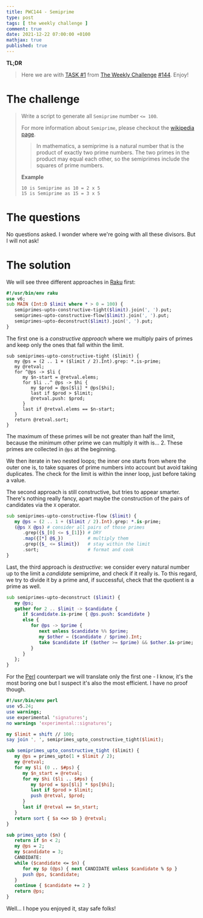 ```yaml
---
title: PWC144 - Semiprime
type: post
tags: [ the weekly challenge ]
comment: true
date: 2021-12-22 07:00:00 +0100
mathjax: true
published: true
---
```


**TL;DR**

> Here we are with [TASK #1][] from [The Weekly Challenge][]
> [#144][]. Enjoy!

# The challenge

> Write a script to generate all `Semiprime` number `<= 100`.
>
> For more information about `Semiprime`, please checkout the [wikipedia
> page][].
>
>> In mathematics, a semiprime is a natural number that is the product
>> of exactly two prime numbers. The two primes in the product may equal
>> each other, so the semiprimes include the squares of prime numbers.
>
> **Example**
>
>     10 is Semiprime as 10 = 2 x 5
>     15 is Semiprime as 15 = 3 x 5

# The questions

No questions asked. I wonder where we're going with all these divisors.
But I will not ask!

# The solution

We will see three different approaches in [Raku][] first:

```raku
#!/usr/bin/env raku
use v6;
sub MAIN (Int:D $limit where * > 0 = 100) {
   semiprimes-upto-constructive-tight($limit).join(', ').put;
   semiprimes-upto-constructive-flow($limit).join(', ').put;
   semiprimes-upto-deconstruct($limit).join(', ').put;
}
```

The first one is a *constructive approach* where we multiply pairs of
primes and keep only the ones that fall within the limit.

```
sub semiprimes-upto-constructive-tight ($limit) {
   my @ps = (2 .. 1 + ($limit / 2).Int).grep: *.is-prime;
   my @retval;
   for ^@ps -> $li {
      my $n-start = @retval.elems;
      for $li ..^ @ps -> $hi {
         my $prod = @ps[$li] * @ps[$hi];
         last if $prod > $limit;
         @retval.push: $prod;
      }
      last if @retval.elems == $n-start;
   }
   return @retval.sort;
}
```

The maximum of these primes will be not greater than half the limit,
because the minimum other prime we can multiply it with is... 2. These
primes are collected in `@ps` at the beginning.

We then iterate in two nested loops; the inner one starts from where the
outer one is, to take squares of prime numbers into account but avoid
taking duplicates. The check for the limit is within the inner loop,
just before taking a value.

The second approach is still constructive, but tries to appear smarter.
There's nothing really fancy, apart maybe the construction of the pairs
of candidates via the `X` operator.


```raku
sub semiprimes-upto-constructive-flow ($limit) {
   my @ps = (2 .. 1 + ($limit / 2).Int).grep: *.is-prime;
   (@ps X @ps) # consider all pairs of those primes
      .grep({$_[0] <= $_[1]}) # DRY
      .map({[*] @$_})         # multiply them
      .grep({$_ <= $limit})   # stay within the limit
      .sort;                  # format and cook
}
```

Last, the third approach is *destructive*: we consider every natural
number up to the limit a *candidate* semiprime, and check if it really
is. To this regard, we try to divide it by a prime and, if successful,
check that the quotient is a prime as well.

```raku
sub semiprimes-upto-deconstruct ($limit) {
   my @ps;
   gather for 2 .. $limit -> $candidate {
      if $candidate.is-prime { @ps.push: $candidate }
      else {
         for @ps -> $prime {
            next unless $candidate %% $prime;
            my $other = ($candidate / $prime).Int;
            take $candidate if ($other >= $prime) && $other.is-prime;
         }
      }
   };
}
```

For the [Perl][] counterpart we will translate only the first one - I
know, it's the most boring one but I suspect it's also the most
efficient. I have no proof though.

```perl
#!/usr/bin/env perl
use v5.24;
use warnings;
use experimental 'signatures';
no warnings 'experimental::signatures';

my $limit = shift // 100;
say join ', ', semiprimes_upto_constructive_tight($limit);

sub semiprimes_upto_constructive_tight ($limit) {
   my @ps = primes_upto(1 + $limit / 2);
   my @retval;
   for my $li (0 .. $#ps) {
      my $n_start = @retval;
      for my $hi ($li .. $#ps) {
         my $prod = $ps[$li] * $ps[$hi];
         last if $prod > $limit;
         push @retval, $prod;
      }
      last if @retval == $n_start;
   }
   return sort { $a <=> $b } @retval;
}

sub primes_upto ($n) {
   return if $n < 2;
   my @ps = 2;
   my $candidate = 3;
   CANDIDATE:
   while ($candidate <= $n) {
      for my $p (@ps) { next CANDIDATE unless $candidate % $p }
      push @ps, $candidate;
   }
   continue { $candidate += 2 }
   return @ps;
}
```

Well... I hope you enjoyed it, stay safe folks!

[The Weekly Challenge]: https://theweeklychallenge.org/
[#144]: https://theweeklychallenge.org/blog/perl-weekly-challenge-144/
[TASK #1]: https://theweeklychallenge.org/blog/perl-weekly-challenge-144/#TASK1
[Perl]: https://www.perl.org/
[Raku]: https://raku.org/
[wikipedia page]: https://en.wikipedia.org/wiki/Semiprime
